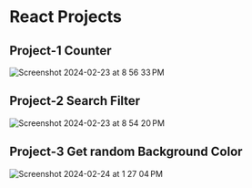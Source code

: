 # React Projects

 ## Project-1 Counter 
  ![Screenshot 2024-02-23 at 8 56 33 PM](https://github.com/Akshayone8/React-Challenges/assets/62467248/f8d2706e-0fde-483d-86ad-183ca12e91d1)
## Project-2 Search Filter  
  ![Screenshot 2024-02-23 at 8 54 20 PM](https://github.com/Akshayone8/React-Challenges/assets/62467248/5a722a0d-f22d-4919-87bb-c7b043c5ee26)
## Project-3 Get random Background Color
  ![Screenshot 2024-02-24 at 1 27 04 PM](https://github.com/Akshayone8/React-Challenges/assets/62467248/023e4884-78e2-4a20-8673-a5eec83f44f7)
